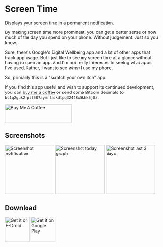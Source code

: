 # Screen Time

Displays your screen time in a permanent notification.

By making screen time more prominent, you can get a better sense of how much
of the day you spend on your phone. Without judgement. Just so you know.

Sure, there's Google's Digital Wellbeing app and a lot of other apps that
track app usage. But I just like to see my screen time at a glance without
having to open an app. And I'm not really interested in seeing what apps
I've used. Rather, I want to see _when_ I use my phone.

So, primarily this is a "scratch your own itch" app.

If you find this app useful and wish to support its continued development,
you can [buy me a coffee](https://www.buymeacoffee.com/markusfisch) or
send some Bitcoin decimals to `bc1q2guk2rpll587aymrfadkdtpq32448x5khk5j8z`.

<a href="https://www.buymeacoffee.com/markusfisch" target="_blank"><img
	src="https://cdn.buymeacoffee.com/buttons/v2/default-yellow.png"
	alt="Buy Me A Coffee"
	style="height: 60px !important;width: 217px !important;"/></a>

## Screenshots

<img src="fastlane/metadata/android/en-US/images/phoneScreenshots/screencap-notification.png"
	alt="Screenshot notification" width="160"/>
<img src="fastlane/metadata/android/en-US/images/phoneScreenshots/screencap-today.png"
	alt="Screenshot today graph" width="160"/>
<img src="fastlane/metadata/android/en-US/images/phoneScreenshots/screencap-last3.png"
	alt="Screenshot last 3 days" width="160"/>

## Download

<a href="https://f-droid.org/packages/de.markusfisch.android.screentime/"><img alt="Get it on F-Droid" src="https://fdroid.gitlab.io/artwork/badge/get-it-on.png" height="80"/></a>
<a href="https://play.google.com/store/apps/details?id=de.markusfisch.android.screentime"><img alt="Get it on Google Play" src="https://play.google.com/intl/en_us/badges/images/generic/en_badge_web_generic.png" height="80"/></a>
